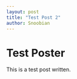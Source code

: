```yaml
---
layout: post
title: "Test Post 2"
author: Snoobian
---
```

<h1>Test Poster</h1>
This is a test post written. 

